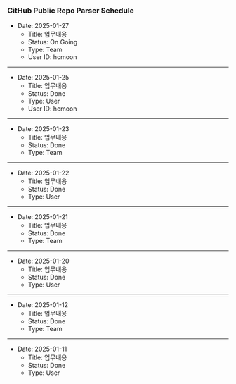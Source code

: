 ### GitHub Public Repo Parser Schedule

- Date: 2025-01-27
  * Title: 업무내용
  * Status: On Going
  * Type: Team
  * User ID: hcmoon

---
- Date: 2025-01-25
  * Title: 업무내용
  * Status: Done
  * Type: User
  * User ID: hcmoon

---
- Date: 2025-01-23
  * Title: 업무내용
  * Status: Done
  * Type: Team

---
- Date: 2025-01-22
  * Title: 업무내용
  * Status: Done
  * Type: User

---
- Date: 2025-01-21
  * Title: 업무내용
  * Status: Done
  * Type: Team

---
- Date: 2025-01-20
  * Title: 업무내용
  * Status: Done
  * Type: User

---
- Date: 2025-01-12
  * Title: 업무내용
  * Status: Done
  * Type: Team

---
- Date: 2025-01-11
  * Title: 업무내용
  * Status: Done
  * Type: User
